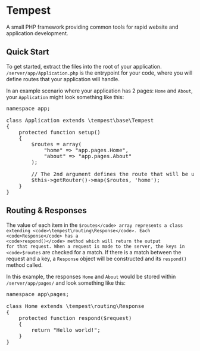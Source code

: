Tempest
=======

A small PHP framework providing common tools for rapid website and application development.


Quick Start
--

To get started, extract the files into the root of your application. <code>/server/app/Application.php</code> is the entrypoint for your code, where you will define routes that your application will handle.

In an example scenario where your application has 2 pages: <code>Home</code> and <code>About</code>, your <code>Application</code> might look something like this:

<pre>
namespace app;

class Application extends \tempest\base\Tempest
{
    protected function setup()
    {
        $routes = array(
            "home" => "app.pages.Home",
            "about" => "app.pages.About"
        );
    
        // The 2nd argument defines the route that will be used when you are visiting the site root.
        $this->getRouter()->map($routes, 'home');
    }
}
</pre>


Routing &amp; Responses
--

The value of each item in the <code>$routes</code> array represents a class extending <code>\tempest\routing\Response</code>. Each <code>Response</code> has a <code>respond()</code> method which will return the output for that request. When a request is made to the server, the keys in <code>$routes</code> are checked for a match. If there is a match between the request and a key, a <code>Response</code> object will be constructed and its <code>respond()</code> method called.

In this example, the responses <code>Home</code> and <code>About</code> would be stored within <code>/server/app/pages/</code> and look something like this:

<pre>
namespace app\pages;

class Home extends \tempest\routing\Response
{
    protected function respond($request)
    {
        return "Hello world!";
    }
}
</pre>

